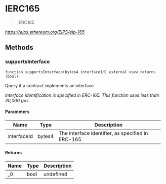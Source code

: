 # IERC165



> IERC165



*https://eips.ethereum.org/EIPS/eip-165*

## Methods

### supportsInterface

```solidity
function supportsInterface(bytes4 interfaceId) external view returns (bool)
```

Query if a contract implements an interface

*Interface identification is specified in ERC-165. This function uses less than 30,000 gas.*

#### Parameters

| Name | Type | Description |
|---|---|---|
| interfaceId | bytes4 | The interface identifier, as specified in ERC-165

#### Returns

| Name | Type | Description |
|---|---|---|
| _0 | bool | undefined




